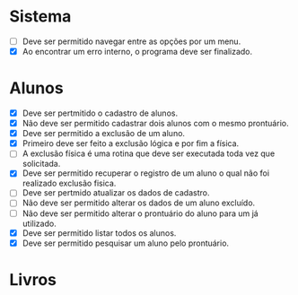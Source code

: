 # Sistema
   - [ ] Deve ser permitido navegar entre as opções por um menu.
   - [X] Ao encontrar um erro interno, o programa deve ser finalizado.

# Alunos
   - [X] Deve ser pertmitido o cadastro de alunos.
   - [X] Não deve ser permitido cadastrar dois alunos com o mesmo prontuário.
   - [X] Deve ser permitido a exclusão de um aluno.
   - [X] Primeiro deve ser feito a exclusão lógica e por fim a física.
   - [ ] A exclusão física é uma rotina que deve ser executada toda vez que solicitada.
   - [X] Deve ser permitido recuperar o registro de um aluno o qual não foi realizado exclusão fisica.
   - [ ] Deve ser pertmido atualizar os dados de cadastro.
   - [ ] Não deve ser permitido alterar os dados de um aluno excluído.
   - [ ] Não deve ser permitido alterar o prontuário do aluno para um já utilizado.
   - [X] Deve ser permitido listar todos os alunos.
   - [X] Deve ser permitido pesquisar um aluno pelo prontuário.

# Livros